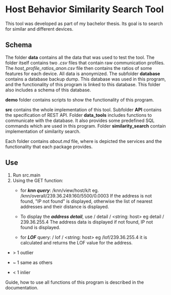# Host Behavior Similarity Search Tool
This tool was developed as part of my bachelor thesis. Its goal is to search for similar and different devices.

## Schema
The folder **data** contains all the data that was used to test the tool. The folder itself contains two *.csv* files that contain raw communication profiles. The *host_profile_ratios_anon.csv* file then contains the ratios of some features for each device. All data is anonymized. The subfolder **database** contains a database backup dump. This database was used in this program, and the functionality of this program is linked to this database. This folder also includes a schema of this database.

**demo** folder contains scripts to show the functionality of this program.

**src** contains the whole implementation of this tool. Subfolder **API** contains the specification of REST API. Folder **data_tools** includes functions to communicate with the database. It also provides some predefined SQL commands which are used in this program. Folder **similarity_search** contain implementation of similarity search.

Each folder contains *about.md* file, where is depicted the services and the functionality that each package provides.

## Use

1. Run src.main
2. Using the GET function:
    - for ***knn query***: /knn/view/host/k/t
    eg. /knn/overall/239.36.249.160/5500/0.0003
If the address is not found, "IP not found" is displayed, otherwise the list of nearest addresses and their distance is displayed.

    - To display the ***address detail***, use / detail / <string: host> eg detail / 239.36.255.4
The address data is displayed if not found, IP not found is displayed.

    - for ***LOF*** query: / lof / <string: host> eg /lof/239.36.255.4
it is calculated and returns the LOF value for the address.

- \> 1 outlier

- ~ 1 same as others

- \< 1 inlier

Guide, how to use all functions of this program is described in the documentation.
